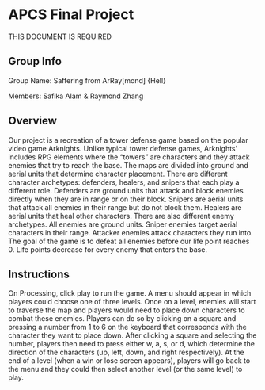 # APCS Final Project
THIS DOCUMENT IS REQUIRED
## Group Info

Group Name: Saffering from ArRay[mond] {Hell}

Members: Safika Alam & Raymond Zhang

## Overview

Our project is a recreation of a tower defense game based on the popular video game Arknights. Unlike typical tower defense games, Arknights’ includes RPG elements where the “towers” are characters and they attack enemies that try to reach the base. The maps are divided into ground and aerial units that determine character placement. There are different character archetypes: defenders, healers, and snipers that each play a different role. Defenders are ground units that attack and block enemies directly when they are in range or on their block. Snipers are aerial units that attack all enemies in their range but do not block them. Healers are aerial units that heal other characters. There are also different enemy archetypes. All enemies are ground units. Sniper enemies target aerial characters in their range. Attacker enemies attack characters they run into. The goal of the game is to defeat all enemies before our life point reaches 0. Life points decrease for every enemy that enters the base.

## Instructions

On Processing, click play to run the game. A menu should appear in which players could choose one of three levels.
Once on a level, enemies will start to traverse the map and players would need to place down characters to combat
these enemies. Players can do so by clicking on a square and pressing a number from 1 to 6 on the keyboard that
corresponds with the character they want to place down. After clicking a square and selecting the number, players then
need to press either w, a, s, or d, which determine the direction of the characters (up, left, down, and right
respectively). At the end of a level (when a win or lose screen appears), players will go back to the menu and they
could then select another level (or the same level) to play.
